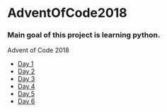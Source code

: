 # AdventOfCode2018
### Main goal of this project is learning python. <br />
Advent of Code 2018 <br />
  * [Day 1](https://adventofcode.com/2018/day/1) <br />
  * [Day 2](https://adventofcode.com/2018/day/2) <br />
  * [Day 3](https://adventofcode.com/2018/day/3) <br />
  * [Day 4](https://adventofcode.com/2018/day/4) <br />
  * [Day 5](https://adventofcode.com/2018/day/5) <br />
  * [Day 6](https://adventofcode.com/2018/day/6) <br />
